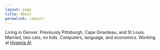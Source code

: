 ```yaml
---
layout: page
title: About
permalink: /about/
---
```


Living in Denver. Previously Pittsburgh, Cape Girardeau, and St Louis. 
Married, two cats, no kids. Computers, language, and economics. Working 
at [Hyperia AI](https://hyperia.net/).
